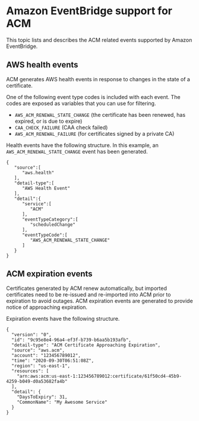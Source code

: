 # Amazon EventBridge support for ACM<a name="supported-events"></a>

This topic lists and describes the ACM related events supported by Amazon EventBridge\.

## AWS health events<a name="health-event"></a>

ACM generates AWS health events in response to changes in the state of a certificate\. 

One of the following event type codes is included with each event\. The codes are exposed as variables that you can use for filtering\.
+ `AWS_ACM_RENEWAL_STATE_CHANGE` \(the certificate has been renewed, has expired, or is due to expire\)
+ `CAA_CHECK_FAILURE` \(CAA check failed\)
+ `AWS_ACM_RENEWAL_FAILURE` \(for certificates signed by a private CA\)

Health events have the following structure\. In this example, an `AWS_ACM_RENEWAL_STATE_CHANGE` event has been generated\.

```
{
   "source":[
      "aws.health"
   ],
   "detail-type":[
      "AWS Health Event"
   ],
   "detail":{
      "service":[
         "ACM"
      ],
      "eventTypeCategory":[
         "scheduledChange"
      ],
      "eventTypeCode":[
         "AWS_ACM_RENEWAL_STATE_CHANGE"
      ]
   }
}
```

## ACM expiration events<a name="expiration-event"></a>

Certificates generated by ACM renew automatically, but imported certificates need to be re\-issued and re\-imported into ACM prior to expiration to avoid outages\. ACM expiration events are generated to provide notice of approaching expiration\. 

Expiration events have the following structure\.

```
{
  "version": "0",
  "id": "9c95e8e4-96a4-ef3f-b739-b6aa5b193afb",
  "detail-type": "ACM Certificate Approaching Expiration",
  "source": "aws.acm",
  "account": "123456789012",
  "time": "2020-09-30T06:51:08Z",
  "region": "us-east-1",
  "resources": [
    "arn:aws:acm:us-east-1:123456789012:certificate/61f50cd4-45b9-4259-b049-d0a53682fa4b"
  ],
  "detail": {
    "DaysToExpiry": 31,
    "CommonName": "My Awesome Service"
  }
}
```